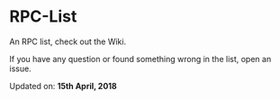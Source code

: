 # RPC-List

An RPC list, check out the Wiki.

If you have any question or found something wrong in the list, open an issue.

Updated on: **15th April, 2018**  
